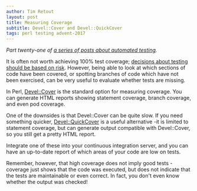 ```yaml
---
author: Tim Retout
layout: post
title: Measuring Coverage
subtitle: Devel::Cover and Devel::QuickCover
tags: perl testing advent-2017
---
```


*Part twenty-one of [a series of posts about automated
 testing](http://tech-blog.cv-library.co.uk/tags/#advent-2017-ref).*

It is often not worth achieving 100% test coverage; [decisions about
testing should be based on
risk](http://tech-blog.cv-library.co.uk/2017/12/01/risk-based-testing/).
However, being able to look at which sections of code have been
covered, or spotting branches of code which have not been exercised,
can be very useful to evaluate whether tests are missing.

In Perl, [Devel::Cover](https://metacpan.org/pod/Devel::Cover) is the
standard option for measuring coverage.  You can generate HTML reports
showing statement coverage, branch coverage, and even pod coverage.

One of the downsides is that Devel::Cover can be quite slow.  If you
need something quicker,
[Devel::QuickCover](https://metacpan.org/pod/Devel::QuickCover) is a
useful alternative -it is limited to statement coverage, but can
generate output compatible with Devel::Cover, so you still get a
pretty HTML report.

Integrate one of these into your continuous integration server, and
you can have an up-to-date report of which areas of your code are low
on tests.

Remember, however, that high coverage does not imply good tests -
coverage just shows that the code was executed, but does not indicate
that the tests are maintainable or even correct.  In fact, you don't
even know whether the output was checked!
